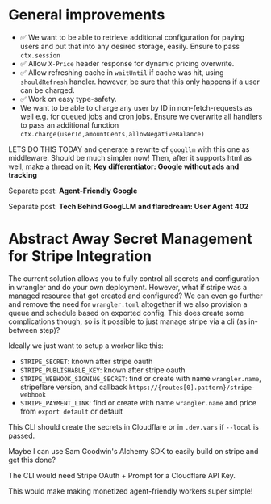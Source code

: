 # General improvements

- ✅ We want to be able to retrieve additional configuration for paying users and put that into any desired storage, easily. Ensure to pass `ctx.session`
- ✅ Allow `X-Price` header response for dynamic pricing overwrite.
- ✅ Allow refreshing cache in `waitUntil` if cache was hit, using `shouldRefresh` handler. however, be sure that this only happens if a user can be charged.
- ✅ Work on easy type-safety.
- We want to be able to charge any user by ID in non-fetch-requests as well e.g. for queued jobs and cron jobs. Ensure we overwrite all handlers to pass an additional function `ctx.charge(userId,amountCents,allowNegativeBalance)`

LETS DO THIS TODAY and generate a rewrite of `googllm` with this one as middleware. Should be much simpler now! Then, after it supports html as well, make a thread on it; **Key differentiator: Google without ads and tracking**

Separate post: **Agent-Friendly Google**

Separate post: **Tech Behind GoogLLM and flaredream: User Agent 402**

# Abstract Away Secret Management for Stripe Integration

The current solution allows you to fully control all secrets and configuration in wrangler and do your own deployment. However, what if stripe was a managed resource that got created and configured? We can even go further and remove the need for `wrangler.toml` altogether if we also provision a queue and schedule based on exported config. This does create some complications though, so is it possible to just manage stripe via a cli (as in-between step)?

Ideally we just want to setup a worker like this:

- `STRIPE_SECRET`: known after stripe oauth
- `STRIPE_PUBLISHABLE_KEY`: known after stripe oauth
- `STRIPE_WEBHOOK_SIGNING_SECRET`: find or create with name `wrangler.name`, stripeflare version, and callback `https://{routes[0].pattern}/stripe-webhook`
- `STRIPE_PAYMENT_LINK`: find or create with name `wrangler.name` and price from `export default` or default

This CLI should create the secrets in Cloudflare or in `.dev.vars` if `--local` is passed.

Maybe I can use Sam Goodwin's Alchemy SDK to easily build on stripe and get this done?

The CLI would need Stripe OAuth + Prompt for a Cloudflare API Key.

This would make making monetized agent-friendly workers super simple!
